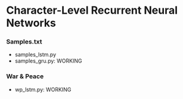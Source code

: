 # Character-Level Recurrent Neural Networks

### Samples.txt
- samples_lstm.py
- samples_gru.py: WORKING


### War & Peace
- wp_lstm.py: WORKING
